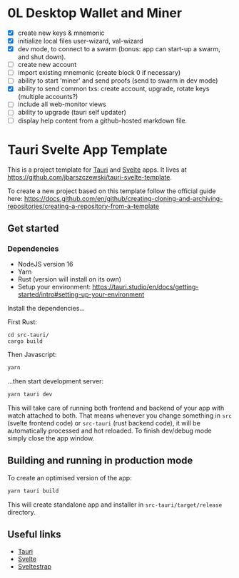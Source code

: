# 0L Desktop Wallet and Miner

- [x] create new keys & mnemonic
- [x] initialize local files user-wizard, val-wizard
- [x] dev mode, to connect to a swarm (bonus: app can start-up a swarm, and shut down).
- [ ] create new account
- [ ] import existing mnemonic (create block 0 if necessary)
- [ ] ability to start 'miner' and send proofs (send to swarm in dev mode)
- [x] ability to send common txs: create account, upgrade, rotate keys (multiple accounts?)
- [ ] include all web-monitor views
- [ ] ability to upgrade (tauri self updater)
- [ ] display help content from a github-hosted markdown file.

# Tauri Svelte App Template

This is a project template for [Tauri](https://tauri.studio) and [Svelte](https://svelte.dev) apps. It lives at https://github.com/jbarszczewski/tauri-svelte-template.

To create a new project based on this template follow the official guide here: https://docs.github.com/en/github/creating-cloning-and-archiving-repositories/creating-a-repository-from-a-template

## Get started

### Dependencies

- NodeJS version 16
- Yarn
- Rust (version will install on its own)
- Setup your environment: https://tauri.studio/en/docs/getting-started/intro#setting-up-your-environment

Install the dependencies...

First Rust:
```
cd src-tauri/
cargo build

```

Then Javascript:

```bash
yarn
```

...then start development server:

```bash
yarn tauri dev
```

This will take care of running both frontend and backend of your app with watch attached to both. That means whenever you change something in `src` (svelte frontend code) or `src-tauri` (rust backend code), it will be automatically processed and hot reloaded. To finish dev/debug mode simply close the app window.

## Building and running in production mode

To create an optimised version of the app:

```bash
yarn tauri build
```

This will create standalone app and installer in `src-tauri/target/release` directory.

## Useful links

-   [Tauri](https://tauri.studio)
-   [Svelte](https://svelte.dev)
-   [Sveltestrap](https://sveltestrap.js.org)

